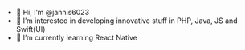 - 👋 Hi, I’m @jannis6023
- 👀 I’m interested in developing innovative stuff in PHP, Java, JS and Swift(UI)
- 🌱 I’m currently learning React Native

<!---
jannis6023/jannis6023 is a ✨ special ✨ repository because its `README.md` (this file) appears on your GitHub profile.
You can click the Preview link to take a look at your changes.
--->
